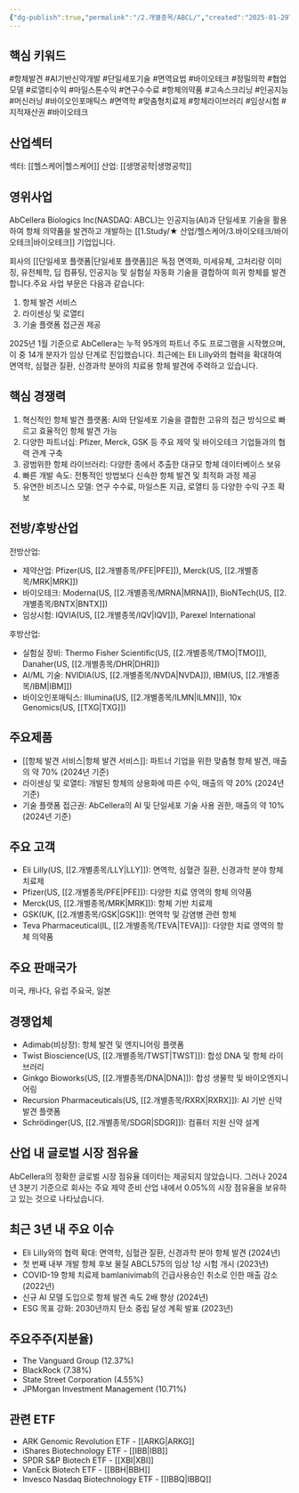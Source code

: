 ```yaml
---
{"dg-publish":true,"permalink":"/2.개별종목/ABCL/","created":"2025-01-29T17:41:31.630+09:00","updated":"2025-06-03T20:05:57.341+09:00"}
---
```


## 핵심 키워드

#항체발견 #AI기반신약개발 #단일세포기술 #면역요법 #바이오테크 #정밀의학 #협업모델 #로열티수익 #마일스톤수익 #연구수수료 #항체의약품 #고속스크리닝 #인공지능 #머신러닝 #바이오인포매틱스 #면역학 #맞춤형치료제 #항체라이브러리 #임상시험 #지적재산권 #바이오테크 

## 산업섹터

섹터: [[헬스케어\|헬스케어]]
산업: [[생명공학\|생명공학]]

## 영위사업

AbCellera Biologics Inc(NASDAQ: ABCL)는 인공지능(AI)과 단일세포 기술을 활용하여 항체 의약품을 발견하고 개발하는 [[1.Study/★ 산업/헬스케어/3.바이오테크/바이오테크\|바이오테크]] 기업입니다.

회사의 [[단일세포 플랫폼\|단일세포 플랫폼]]은 독점 면역화, 미세유체, 고처리량 이미징, 유전체학, 딥 컴퓨팅, 인공지능 및 실험실 자동화 기술을 결합하여 희귀 항체를 발견합니다.주요 사업 부문은 다음과 같습니다:

1. 항체 발견 서비스
2. 라이센싱 및 로열티
3. 기술 플랫폼 접근권 제공

2025년 1월 기준으로 AbCellera는 누적 95개의 파트너 주도 프로그램을 시작했으며, 이 중 14개 분자가 임상 단계로 진입했습니다. 최근에는 Eli Lilly와의 협력을 확대하여 면역학, 심혈관 질환, 신경과학 분야의 치료용 항체 발견에 주력하고 있습니다.

## 핵심 경쟁력

1. 혁신적인 항체 발견 플랫폼: AI와 단일세포 기술을 결합한 고유의 접근 방식으로 빠르고 효율적인 항체 발견 가능
2. 다양한 파트너십: Pfizer, Merck, GSK 등 주요 제약 및 바이오테크 기업들과의 협력 관계 구축
3. 광범위한 항체 라이브러리: 다양한 종에서 추출한 대규모 항체 데이터베이스 보유
4. 빠른 개발 속도: 전통적인 방법보다 신속한 항체 발견 및 최적화 과정 제공
5. 유연한 비즈니스 모델: 연구 수수료, 마일스톤 지급, 로열티 등 다양한 수익 구조 확보

## 전방/후방산업

전방산업:

- 제약산업: Pfizer(US, [[2.개별종목/PFE\|PFE]]), Merck(US, [[2.개별종목/MRK\|MRK]])
- 바이오테크: Moderna(US, [[2.개별종목/MRNA\|MRNA]]), BioNTech(US, [[2.개별종목/BNTX\|BNTX]])
- 임상시험: IQVIA(US, [[2.개별종목/IQV\|IQV]]), Parexel International

후방산업:

- 실험실 장비: Thermo Fisher Scientific(US, [[2.개별종목/TMO\|TMO]]), Danaher(US, [[2.개별종목/DHR\|DHR]])
- AI/ML 기술: NVIDIA(US, [[2.개별종목/NVDA\|NVDA]]), IBM(US, [[2.개별종목/IBM\|IBM]])
- 바이오인포매틱스: Illumina(US, [[2.개별종목/ILMN\|ILMN]]), 10x Genomics(US, [[TXG\|TXG]])

## 주요제품

- [[항체 발견 서비스\|항체 발견 서비스]]: 파트너 기업을 위한 맞춤형 항체 발견, 매출의 약 70% (2024년 기준)
- 라이센싱 및 로열티: 개발된 항체의 상용화에 따른 수익, 매출의 약 20% (2024년 기준)
- 기술 플랫폼 접근권: AbCellera의 AI 및 단일세포 기술 사용 권한, 매출의 약 10% (2024년 기준)

## 주요 고객

- Eli Lilly(US, [[2.개별종목/LLY\|LLY]]): 면역학, 심혈관 질환, 신경과학 분야 항체 치료제
- Pfizer(US, [[2.개별종목/PFE\|PFE]]): 다양한 치료 영역의 항체 의약품
- Merck(US, [[2.개별종목/MRK\|MRK]]): 항체 기반 치료제
- GSK(UK, [[2.개별종목/GSK\|GSK]]): 면역학 및 감염병 관련 항체
- Teva Pharmaceutical(IL, [[2.개별종목/TEVA\|TEVA]]): 다양한 치료 영역의 항체 의약품

## 주요 판매국가

미국, 캐나다, 유럽 주요국, 일본

## 경쟁업체

- Adimab(비상장): 항체 발견 및 엔지니어링 플랫폼
- Twist Bioscience(US, [[2.개별종목/TWST\|TWST]]): 합성 DNA 및 항체 라이브러리
- Ginkgo Bioworks(US, [[2.개별종목/DNA\|DNA]]): 합성 생물학 및 바이오엔지니어링
- Recursion Pharmaceuticals(US, [[2.개별종목/RXRX\|RXRX]]): AI 기반 신약 발견 플랫폼
- Schrödinger(US, [[2.개별종목/SDGR\|SDGR]]): 컴퓨터 지원 신약 설계

## 산업 내 글로벌 시장 점유율

AbCellera의 정확한 글로벌 시장 점유율 데이터는 제공되지 않았습니다. 그러나 2024년 3분기 기준으로 회사는 주요 제약 준비 산업 내에서 0.05%의 시장 점유율을 보유하고 있는 것으로 나타났습니다.

## 최근 3년 내 주요 이슈

- Eli Lilly와의 협력 확대: 면역학, 심혈관 질환, 신경과학 분야 항체 발견 (2024년)
- 첫 번째 내부 개발 항체 후보 물질 ABCL575의 임상 1상 시험 개시 (2023년)
- COVID-19 항체 치료제 bamlanivimab의 긴급사용승인 취소로 인한 매출 감소 (2022년)
- 신규 AI 모델 도입으로 항체 발견 속도 2배 향상 (2024년)
- ESG 목표 강화: 2030년까지 탄소 중립 달성 계획 발표 (2023년)

## 주요주주(지분율)

- The Vanguard Group (12.37%)
- BlackRock (7.38%)
- State Street Corporation (4.55%)
- JPMorgan Investment Management (10.71%)

## 관련 ETF

- ARK Genomic Revolution ETF - [[ARKG\|ARKG]]
- iShares Biotechnology ETF - [[IBB\|IBB]]
- SPDR S&P Biotech ETF - [[XBI\|XBI]]
- VanEck Biotech ETF - [[BBH\|BBH]]
- Invesco Nasdaq Biotechnology ETF - [[IBBQ\|IBBQ]]